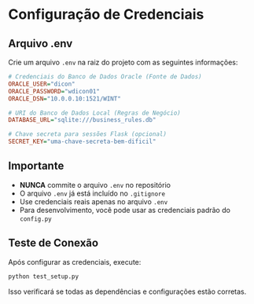 # Configuração de Credenciais

## Arquivo .env

Crie um arquivo `.env` na raiz do projeto com as seguintes informações:

```ini
# Credenciais do Banco de Dados Oracle (Fonte de Dados)
ORACLE_USER="dicon"
ORACLE_PASSWORD="wdicon01"
ORACLE_DSN="10.0.0.10:1521/WINT"

# URI do Banco de Dados Local (Regras de Negócio)
DATABASE_URL="sqlite:///business_rules.db"

# Chave secreta para sessões Flask (opcional)
SECRET_KEY="uma-chave-secreta-bem-dificil"
```

## Importante

- **NUNCA** commite o arquivo `.env` no repositório
- O arquivo `.env` já está incluído no `.gitignore`
- Use credenciais reais apenas no arquivo `.env`
- Para desenvolvimento, você pode usar as credenciais padrão do `config.py`

## Teste de Conexão

Após configurar as credenciais, execute:

```bash
python test_setup.py
```

Isso verificará se todas as dependências e configurações estão corretas.
